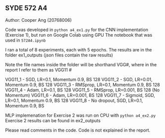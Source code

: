 ## SYDE 572 A4
Author: Cooper Ang (20768006)


Code was developed in  `python a4_ex1.py` for the CNN implementation (Exercise 1), but run on Google Colab using GPU
The notebook that was used in `572A4.ipynb`

I ran a total of 8 experiments, each with 5 epochs. The results are in the folder ex1_outputs (json files contain the raw results)

Note the file names inside the folder will be shorthand VGG#, where in the report I refer to them as VGG11 #

VGG11_1 - SGD, LR=0.1, Momentum 0.9, BS 128
VGG11_2 - SGD, LR=0.01, Momentum 0.9, BS 128
VGG11_3 - RMSprop, LR=0.1, Momentum 0.9, BS 128
VGG11_4 - Adam, LR=0.1, BS 128
VGG11_5 - RMSprop, LR=0.001, BS 128 (No Momentum)
VGG11_6 - Adam, LR=0.001, BS 128 
VGG11_7 - Sigmoid, SGD, LR=0.1, Momentum 0.9, BS 128
VGG11_8 - No dropout, SGD, LR=0.1, Momentum 0.9, BS 

MLP implemenation for Exercise 2 was run on CPU with  `python a4_ex2.py`
Exercise 2 results can be found in ex2_outputs

Please read comments in the code. Code is not explained in the report.